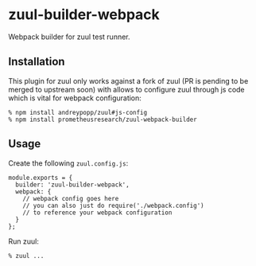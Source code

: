 # zuul-builder-webpack

Webpack builder for zuul test runner.

## Installation

This plugin for zuul only works against a fork of zuul (PR is pending to be
merged to upstream soon) with allows to configure zuul through js code which is
vital for webpack configuration:

    % npm install andreypopp/zuul#js-config
    % npm install prometheusresearch/zuul-webpack-builder

## Usage

Create the following ``zuul.config.js``:

    module.exports = {
      builder: 'zuul-builder-webpack',
      webpack: {
        // webpack config goes here
        // you can also just do require('./webpack.config')
        // to reference your webpack configuration
      }
    };

Run zuul:

    % zuul ...
